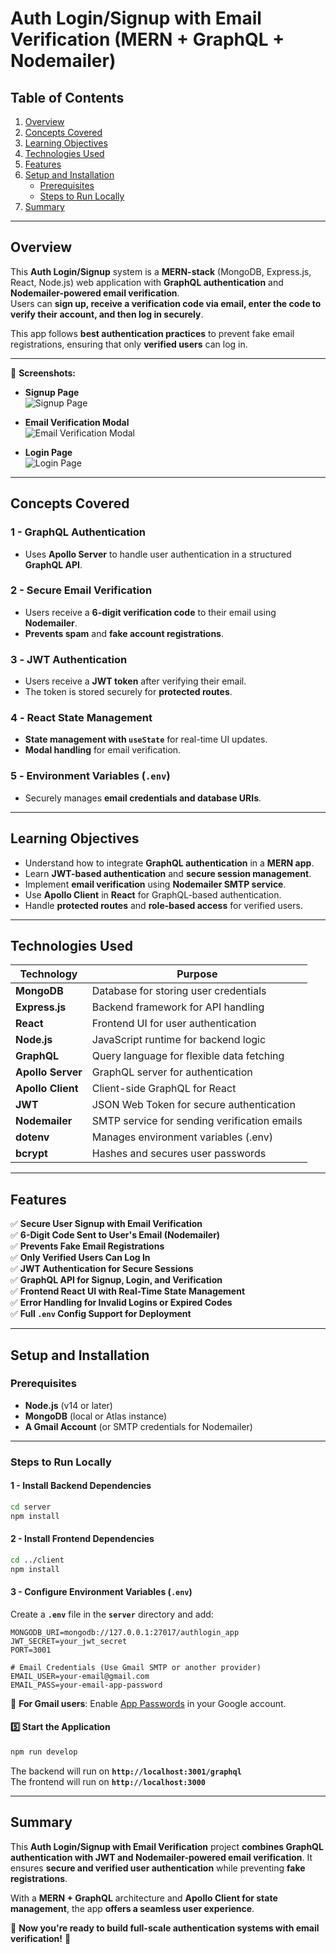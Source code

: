 # **Auth Login/Signup with Email Verification (MERN + GraphQL + Nodemailer)**

## **Table of Contents**

1. [Overview](#overview)
2. [Concepts Covered](#concepts-covered)
3. [Learning Objectives](#learning-objectives)
4. [Technologies Used](#technologies-used)
5. [Features](#features)
6. [Setup and Installation](#setup-and-installation)
   - [Prerequisites](#prerequisites)
   - [Steps to Run Locally](#steps-to-run-locally)
7. [Summary](#summary)

---

## **Overview**

This **Auth Login/Signup** system is a **MERN-stack** (MongoDB, Express.js, React, Node.js) web application with **GraphQL authentication** and **Nodemailer-powered email verification**.  
Users can **sign up, receive a verification code via email, enter the code to verify their account, and then log in securely**.

This app follows **best authentication practices** to prevent fake email registrations, ensuring that only **verified users** can log in.

---

📸 **Screenshots:**

- **Signup Page**  
  ![Signup Page](./public/assets/ss01.png)

- **Email Verification Modal**  
  ![Email Verification Modal](./public/assets/ss02.png)

- **Login Page**  
  ![Login Page](./public/assets/ss03.png)

---

## **Concepts Covered**

### **1 - GraphQL Authentication**

- Uses **Apollo Server** to handle user authentication in a structured **GraphQL API**.

### **2 - Secure Email Verification**

- Users receive a **6-digit verification code** to their email using **Nodemailer**.
- **Prevents spam** and **fake account registrations**.

### **3️ - JWT Authentication**

- Users receive a **JWT token** after verifying their email.
- The token is stored securely for **protected routes**.

### **4️ - React State Management**

- **State management with `useState`** for real-time UI updates.
- **Modal handling** for email verification.

### **5️ - Environment Variables (`.env`)**

- Securely manages **email credentials and database URIs**.

---

## **Learning Objectives**

- Understand how to integrate **GraphQL authentication** in a **MERN app**.
- Learn **JWT-based authentication** and **secure session management**.
- Implement **email verification** using **Nodemailer SMTP service**.
- Use **Apollo Client** in **React** for GraphQL-based authentication.
- Handle **protected routes** and **role-based access** for verified users.

---

## **Technologies Used**

| Technology        | Purpose                                      |
| ----------------- | -------------------------------------------- |
| **MongoDB**       | Database for storing user credentials        |
| **Express.js**    | Backend framework for API handling           |
| **React**         | Frontend UI for user authentication          |
| **Node.js**       | JavaScript runtime for backend logic         |
| **GraphQL**       | Query language for flexible data fetching    |
| **Apollo Server** | GraphQL server for authentication            |
| **Apollo Client** | Client-side GraphQL for React                |
| **JWT**           | JSON Web Token for secure authentication     |
| **Nodemailer**    | SMTP service for sending verification emails |
| **dotenv**        | Manages environment variables (.env)         |
| **bcrypt**        | Hashes and secures user passwords            |

---

## **Features**

✅ **Secure User Signup with Email Verification**  
✅ **6-Digit Code Sent to User's Email (Nodemailer)**  
✅ **Prevents Fake Email Registrations**  
✅ **Only Verified Users Can Log In**  
✅ **JWT Authentication for Secure Sessions**  
✅ **GraphQL API for Signup, Login, and Verification**  
✅ **Frontend React UI with Real-Time State Management**  
✅ **Error Handling for Invalid Logins or Expired Codes**  
✅ **Full `.env` Config Support for Deployment**

---

## **Setup and Installation**

### **Prerequisites**

- **Node.js** (v14 or later)
- **MongoDB** (local or Atlas instance)
- **A Gmail Account** (or SMTP credentials for Nodemailer)

---

### **Steps to Run Locally**

#### **1 - Install Backend Dependencies**

```sh
cd server
npm install
```

#### **2 - Install Frontend Dependencies**

```sh
cd ../client
npm install
```

#### **3 - Configure Environment Variables (`.env`)**

Create a **`.env`** file in the **`server`** directory and add:

```plaintext
MONGODB_URI=mongodb://127.0.0.1:27017/authlogin_app
JWT_SECRET=your_jwt_secret
PORT=3001

# Email Credentials (Use Gmail SMTP or another provider)
EMAIL_USER=your-email@gmail.com
EMAIL_PASS=your-email-app-password
```

🚀 **For Gmail users**: Enable [App Passwords](https://myaccount.google.com/apppasswords) in your Google account.

#### **5️⃣ Start the Application**

```sh
npm run develop
```

The backend will run on **`http://localhost:3001/graphql`**  
The frontend will run on **`http://localhost:3000`**

---

## **Summary**

This **Auth Login/Signup with Email Verification** project **combines GraphQL authentication with JWT and Nodemailer-powered email verification**. It ensures **secure and verified user authentication** while preventing **fake registrations**.

With a **MERN + GraphQL** architecture and **Apollo Client for state management**, the app **offers a seamless user experience**.

🚀 **Now you're ready to build full-scale authentication systems with email verification!** 🎯
